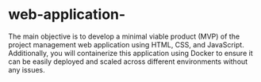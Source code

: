 # web-application-
The main objective is to develop a minimal viable product (MVP) of the project management web application using HTML, CSS, and JavaScript. Additionally, you will containerize this application using Docker to ensure it can be easily deployed and scaled across different environments without any issues.
